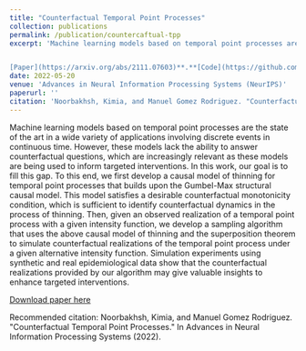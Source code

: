 ```yaml
---
title: "Counterfactual Temporal Point Processes"
collection: publications
permalink: /publication/countercaftual-tpp
excerpt: 'Machine learning models based on temporal point processes are the state of the art in a wide variety of applications involving discrete events in continuous time. However, these models lack the ability to answer counterfactual questions, which are increasingly relevant as these models are being used to inform targeted interventions. In this work, our goal is to fill this gap. To this end, we first develop a causal model of thinning for temporal point processes that builds upon the Gumbel-Max structural causal model. This model satisfies a desirable counterfactual monotonicity condition, which is sufficient to identify counterfactual dynamics in the process of thinning. Then, given an observed realization of a temporal point process with a given intensity function, we develop a sampling algorithm that uses the above causal model of thinning and the superposition theorem to simulate counterfactual realizations of the temporal point process under a given alternative intensity function. Simulation experiments using synthetic and real epidemiological data show that the counterfactual realizations provided by our algorithm may give valuable insights to enhance targeted interventions.


[Paper](https://arxiv.org/abs/2111.07603)**.**[Code](https://github.com/Networks-Learning/counterfactual-tpp)**.**[Talk](https://recorder-v3.slideslive.com/?share=73262&s=a9e670b0-7006-47ad-8b08-eefb96e2909f)'
date: 2022-05-20
venue: 'Advances in Neural Information Processing Systems (NeurIPS)'
paperurl: ''
citation: 'Noorbakhsh, Kimia, and Manuel Gomez Rodriguez. "Counterfactual Temporal Point Processes." In Advances in Neural Information Processing Systems (2022).'
---
```

Machine learning models based on temporal point processes are the state of the art in a wide variety of applications involving discrete events in continuous time. However, these models lack the ability to answer counterfactual questions, which are increasingly relevant as these models are being used to inform targeted interventions. In this work, our goal is to fill this gap. To this end, we first develop a causal model of thinning for temporal point processes that builds upon the Gumbel-Max structural causal model. This model satisfies a desirable counterfactual monotonicity condition, which is sufficient to identify counterfactual dynamics in the process of thinning. Then, given an observed realization of a temporal point process with a given intensity function, we develop a sampling algorithm that uses the above causal model of thinning and the superposition theorem to simulate counterfactual realizations of the temporal point process under a given alternative intensity function. Simulation experiments using synthetic and real epidemiological data show that the counterfactual realizations provided by our algorithm may give valuable insights to enhance targeted interventions. 

[Download paper here](https://arxiv.org/abs/2111.07603v2)

Recommended citation: Noorbakhsh, Kimia, and Manuel Gomez Rodriguez. "Counterfactual Temporal Point Processes." In Advances in Neural Information Processing Systems (2022).